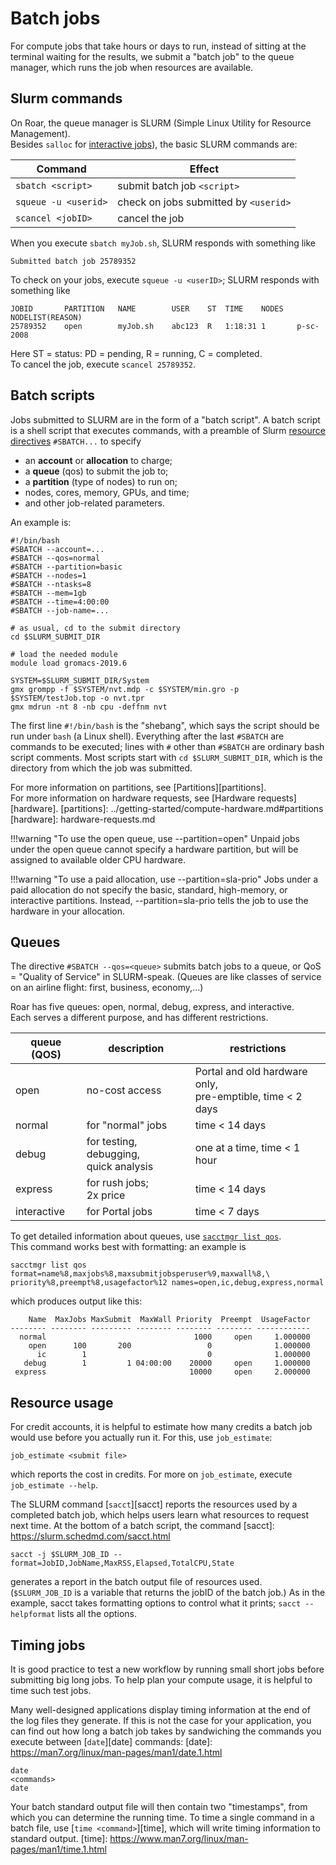 
# Batch jobs

For compute jobs that take hours or days to run,
instead of sitting at the terminal waiting for the results,
we submit a "batch job" to the queue manager,
which runs the job when resources are available.

## Slurm commands

On Roar, the queue manager is SLURM (Simple Linux Utility for Resource Management).  
Besides `salloc` for [interactive jobs](interactive-jobs.md)),
the basic SLURM commands are:

| Command | Effect|
| ---- | ---- | 
| `sbatch <script>` | submit batch job `<script>` | 
| `squeue -u <userid>` | check on jobs submitted by `<userid>` |
| `scancel <jobID>` | cancel the job | 

When you execute `sbatch myJob.sh`, SLURM responds with something like
```
Submitted batch job 25789352
```
To check on your jobs, execute `squeue -u <userID>`; SLURM responds with something like
```
JOBID		PARTITION	NAME		USER	ST	TIME	NODES	NODELIST(REASON)
25789352	open 		myJob.sh	abc123	R	1:18:31	1		p-sc-2008
```
Here ST = status:  PD = pending, R = running, C = completed.  
To cancel the job, execute `scancel 25789352`.

## Batch scripts

Jobs submitted to SLURM are in the form of a "batch script". 
A batch script is a shell script that executes commands, 
with a preamble of Slurm [resource directives](slurm-scheduler.md/#resource-directives) 
`#SBATCH...` to specify

- an **account** or **allocation** to charge;
- a **queue** (qos) to submit the job to;
- a **partition** (type of nodes) to run on;
- nodes, cores, memory, GPUs, and time;
- and other job-related parameters.

An example is:

```
#!/bin/bash
#SBATCH --account=...
#SBATCH --qos=normal
#SBATCH --partition=basic
#SBATCH --nodes=1
#SBATCH --ntasks=8
#SBATCH --mem=1gb
#SBATCH --time=4:00:00
#SBATCH --job-name=...

# as usual, cd to the submit directory
cd $SLURM_SUBMIT_DIR

# load the needed module
module load gromacs-2019.6

SYSTEM=$SLURM_SUBMIT_DIR/System
gmx grompp -f $SYSTEM/nvt.mdp -c $SYSTEM/min.gro -p $SYSTEM/testJob.top -o nvt.tpr 
gmx mdrun -nt 8 -nb cpu -deffnm nvt
```

The first line `#!/bin/bash` is the "shebang", which says the script 
should be run under `bash` (a Linux shell).
Everything after the last `#SBATCH` are commands to be executed;
lines with `#` other than `#SBATCH` are ordinary bash script comments.
Most scripts start with `cd $SLURM_SUBMIT_DIR`,
which is the directory from which the job was submitted.

For more information on partitions, see [Partitions][partitions].  
For more information on hardware requests, see [Hardware requests][hardware].
[partitions]: ../getting-started/compute-hardware.md#partitions
[hardware]: hardware-requests.md

!!!warning "To use the open queue, use --partition=open"
	Unpaid jobs under the open queue cannot specify a hardware partition,
	but will be assigned to available older CPU hardware.

!!!warning "To use a paid allocation, use --partition=sla-prio"
	Jobs under a paid allocation do not specify the basic, standard,
	high-memory, or interactive partitions.
	Instead, --partition=sla-prio tells the job
	to use the hardware in your allocation.

## Queues

The directive `#SBATCH --qos=<queue>` submits batch jobs to a queue, 
or QoS = "Quality of Service" in SLURM-speak.
(Queues are like classes of service on an airline flight:
first, business, economy,...)

Roar has five queues:  open, normal, debug, express, and interactive.  
Each serves a different purpose, and has different restrictions.

| queue (QOS) | description | restrictions |
| ---- | ---- | ---- |
| open | no-cost access | Portal and old hardware only, <br> pre-emptible, time < 2 days |
| normal | for "normal" jobs | time < 14 days |
| debug	| for testing, debugging, <br> quick analysis | one at a time, time < 1 hour |
| express | for rush jobs; <br> 2x price | time < 14 days |
| interactive | for Portal jobs | time < 7 days |

To get detailed information about queues, 
use [`sacctmgr list qos`](https://slurm.schedmd.com/sacctmgr.html).  
This command works best with formatting:  an example is
```
sacctmgr list qos format=name%8,maxjobs%8,maxsubmitjobsperuser%9,maxwall%8,\
priority%8,preempt%8,usagefactor%12 names=open,ic,debug,express,normal
```
which produces output like this:
```
    Name  MaxJobs MaxSubmit  MaxWall Priority  Preempt  UsageFactor
-------- -------- --------- -------- -------- -------- ------------
  normal                                 1000     open     1.000000
    open      100       200                 0              1.000000
      ic        1                           0              1.000000
   debug        1         1 04:00:00    20000     open     1.000000
 express                                10000     open     2.000000
```

## Resource usage

For credit accounts, it is helpful to estimate how many credits a batch job would use
before you actually run it. For this, use `job_estimate`:

```
job_estimate <submit file>
```

which reports the cost in credits.
For more on `job_estimate`, execute `job_estimate --help`.

The SLURM command [`sacct`][sacct]
reports the resources used by a completed batch job,
which helps users learn what resources to request next time.
At the bottom of a batch script, the command
[sacct]: https://slurm.schedmd.com/sacct.html

```
sacct -j $SLURM_JOB_ID --format=JobID,JobName,MaxRSS,Elapsed,TotalCPU,State
```
generates a report in the batch output file of resources used.
(`$SLURM_JOB_ID` is a variable that returns the jobID of the batch job.)
As in the example, sacct takes formatting options to control what it prints;
`sacct --helpformat` lists all the options.

## Timing jobs

It is good practice to test a new workflow
by running small short jobs before submitting big long jobs.
To help plan your compute usage, 
it is helpful to time such test jobs.

Many well-designed applications display timing information
at the end of the log files they generate.
If this is not the case for your application,
you can find out how long a batch job takes
by sandwiching the commands you execute
between [`date`][date] commands:
[date]: https://man7.org/linux/man-pages/man1/date.1.html
```
date
<commands>
date
```
Your batch standard output file will then contain two "timestamps",
from which you can determine the running time.
To time a single command in a batch file, use [`time <command>`][time],
which will write timing information to standard output.
[time]: https://www.man7.org/linux/man-pages/man1/time.1.html


